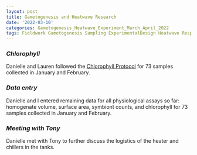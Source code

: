 ```yaml
---
layout: post
title: Gametogenesis and Heatwave Research
date: '2022-03-10'
categories: Gametogenesis_Heatwave_Experiment_March_April_2022
tags: Fieldwork Gametogenesis Sampling ExperimentalDesign Heatwave Respirometry
---
```


### *Chlorophyll*

Danielle and Lauren followed the [Chlorophyll Protocol](https://github.com/daniellembecker/Gametogenesis/blob/main/protocols/2020-01-01-Chlorophyll-Protocol.md) for 73 samples collected in January and February.

### *Data entry*
Danielle and I entered remaining data for all physiological assays so far: homogenate volume, surface area, symbiont counts, and chlorophyll for 73 samples collected in January and February.

### *Meeting with Tony*
Danielle met with Tony to further discuss the logistics of the heater and chillers in the tanks.
